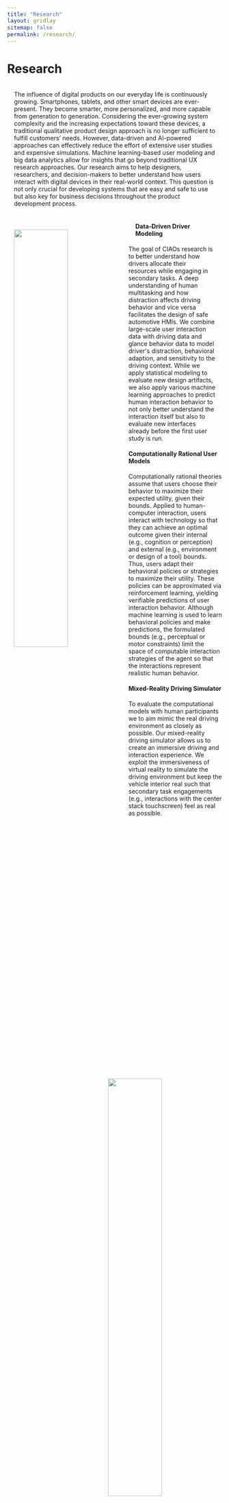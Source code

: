 ```yaml
---
title: "Research"
layout: gridlay
sitemap: false
permalink: /research/
---
```

<style>
code {padding: 6px 8px; font-size: 90%;}
.row h2 {padding: 16px 16px}
.row p {padding: 16px 16px}
.rowl1 p {padding: 0px 0px}
.rowl1 img {padding: 16px 16px}
.rowl2 p {padding: 16px 16px}
.rowl2 h4 {padding: 16px 16px}
.rowl2 img {padding: 16px 16px}

</style>

# Research

<div class="row">
  
  <p> The influence of digital products on our everyday life is continuously growing. Smartphones, tablets, and other smart devices are ever-present. They become smarter, more personalized, and more capable from generation to generation. Considering the ever-growing system complexity and the increasing expectations toward these devices, a traditional qualitative product design approach is no longer sufficient to fulfill customers’ needs. However, data-driven and AI-powered approaches can effectively reduce the effort of extensive user studies and expensive simulations. Machine learning-based user modeling and big data analytics allow for insights that go beyond traditional UX research approaches. Our research aims to help designers, researchers, and decision-makers to better understand how users interact with digital devices in their real-world context. This question is not only crucial for developing systems that are easy and safe to use but also key for business decisions throughout the product development process. </p>

<!-- <div class="rowl1">
  <img src="{{ site.url }}{{ site.baseurl }}/images/respic/Vision.jpeg" class="img-responsive" width="42%" style=" float: left; border-radius:7px" />
  <h4 style="overflow: hidden"> Our Vision </h4>
  <p style="overflow: hidden"> At CIAO we strongly believe that the design, development, and evaluation of intelligent mobile devices (which includes cars) is not yet human-centered enough. This leads to decisions that are detached from customer needs and real-world problems. We want to rethink the current design process. Data-driven insights and machine learning-based user modeling need to be an integral part of the product development and evaluation process. Only by doing so, one can account for the variety of individual and contextual factors and build systems that are easy and safe to use for all users in all situations. We aim to contribute to a better understanding of how humans interact with intelligent mobile interfaces and transportation systems by developing new data-driven user models and evaluation methods (1) based on supervised machine learning and (2) based on the theory of computational rationality and reinforcement learning. </p>
</div>-->
 
<div class="rowl1">
  <img src="{{ site.url }}{{ site.baseurl }}/images/respic/DataDriven.png" class="img-responsive" width="50%" style=" float: left; border-radius:7px" />
  <h4 style="overflow: hidden; padding: 0px 16px"> Data-Driven Driver Modeling </h4>
  <p style="padding: 0px 16px"> The goal of CIAOs research is to better understand how drivers allocate their resources while engaging in secondary tasks. A deep understanding of human multitasking and how distraction affects driving behavior and vice versa facilitates the design of safe automotive HMIs. We combine large-scale user interaction data with driving data and glance behavior data to model driver's distraction, behavioral adaption, and sensitivity to the driving context. While we apply statistical modeling to evaluate new design artifacts, we also apply various machine learning approaches to predict human interaction behavior to not only better understand the interaction itself but also to evaluate new interfaces already before the first user study is run. </p>
</div>

<div class="rowl1">
  <img src="{{ site.url }}{{ site.baseurl }}/images/respic/CompRationalCar.png" class="img-responsive" width="50%" style=" float: right; border-radius:7px" />
  <h4 style="overflow: hidden"> Computationally Rational User Models </h4>
  <p style="overflow: hidden"> Computationally rational theories assume that users choose their behavior to maximize their expected utility, given their bounds. Applied to human-computer interaction, users interact with technology so that they can achieve an optimal outcome given their internal (e.g., cognition or perception) and external (e.g., environment or design of a tool) bounds. Thus, users adapt their behavioral policies or strategies to maximize their utility. These policies can be approximated via reinforcement learning, yielding verifiable predictions of user interaction behavior. Although machine learning is used to learn behavioral policies and make predictions, the formulated bounds (e.g., perceptual or motor constraints) limit the space of computable interaction strategies of the agent so that the interactions represent realistic human behavior. </p>
</div>

<div class="rowl1">
  <img src="{{ site.url }}{{ site.baseurl }}/images/respic/simulator.JPG" class="img-responsive" width="50%" style=" float: left; border-radius:7px" />
  <h4 style="overflow: hidden"> Mixed-Reality Driving Simulator </h4>
  <p style="overflow: hidden"> To evaluate the computational models with human participants we to aim mimic the real driving environment as closely as possible. Our mixed-reality driving simulator allows us to create an immersive driving and interaction experience. We exploit the immersiveness of virtual reality to simulate the driving environment but keep the vehicle interior real such that secondary task engagements (e.g., interactions with the center stack touchscreen) feel as real as possible. </p>
</div>

